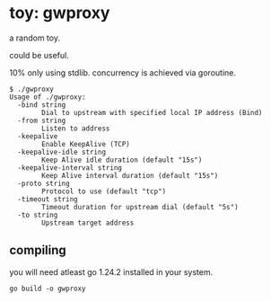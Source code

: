 # toy: gwproxy

a random toy.

could be useful.

10% only using stdlib. concurrency is achieved via goroutine.

```
$ ./gwproxy
Usage of ./gwproxy:
  -bind string
        Dial to upstream with specified local IP address (Bind)
  -from string
        Listen to address
  -keepalive
        Enable KeepAlive (TCP)
  -keepalive-idle string
        Keep Alive idle duration (default "15s")
  -keepalive-interval string
        Keep Alive interval duration (default "15s")
  -proto string
        Protocol to use (default "tcp")
  -timeout string
        Timeout duration for upstream dial (default "5s")
  -to string
        Upstream target address
```

## compiling

you will need atleast go 1.24.2 installed in your system.

```
go build -o gwproxy
```
